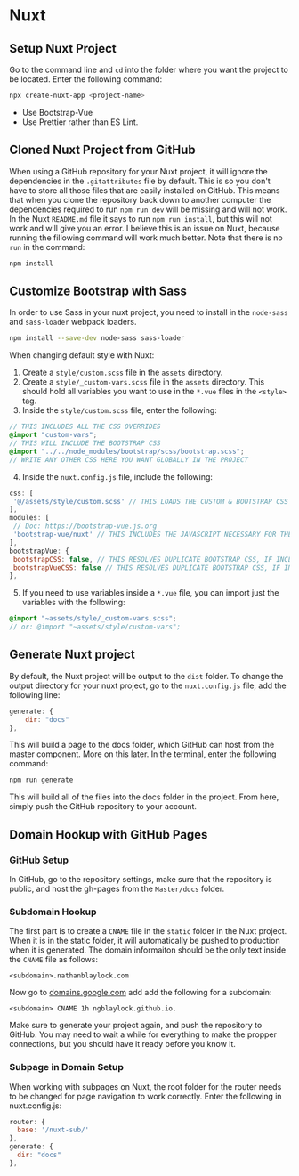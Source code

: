 # Nuxt

## Setup Nuxt Project

Go to the command line and `cd` into the folder where you want the project to be located. Enter the following command:

```bash
npx create-nuxt-app <project-name>
```

- Use Bootstrap-Vue
- Use Prettier rather than ES Lint.

## Cloned Nuxt Project from GitHub

When using a GitHub repository for your Nuxt project, it will ignore the dependencies in the `.gitattributes` file by default. This is so you don't have to store all those files that are easily installed on GitHub. This means that when you clone the repository back down to another computer the dependencies required to run `npm run dev` will be missing and will not work. In the Nuxt `README.md` file it says to run `npm run install`, but this will not work and will give you an error. I believe this is an issue on Nuxt, because running the fillowing command will work much better. Note that there is no `run` in the command:

```bash
npm install
```

## Customize Bootstrap with Sass

In order to use Sass in your nuxt project, you need to install in the `node-sass` and `sass-loader` webpack loaders.

```bash
npm install --save-dev node-sass sass-loader
```

When changing default style with Nuxt:

1. Create a `style/custom.scss` file in the `assets` directory.
2. Create a `style/_custom-vars.scss` file in the `assets` directory. This should hold all variables you want to use in the `*.vue` files in the `<style>` tag.
3. Inside the `style/custom.scss` file, enter the following:

```scss
// THIS INCLUDES ALL THE CSS OVERRIDES
@import "custom-vars";
// THIS WILL INCLUDE THE BOOTSTRAP CSS
@import "../../node_modules/bootstrap/scss/bootstrap.scss";
// WRITE ANY OTHER CSS HERE YOU WANT GLOBALLY IN THE PROJECT
```

4. Inside the `nuxt.config.js` file, include the following:

```js
css: [
 '@/assets/style/custom.scss' // THIS LOADS THE CUSTOM & BOOTSTRAP CSS
],
modules: [
 // Doc: https://bootstrap-vue.js.org
 'bootstrap-vue/nuxt' // THIS INCLUDES THE JAVASCRIPT NECESSARY FOR THE MOBILE NAVBAR, MODAL, ETC.
],
bootstrapVue: {
 bootstrapCSS: false, // THIS RESOLVES DUPLICATE BOOTSTRAP CSS, IF INCLUDED IN THE CUSTOM.SCSS
 bootstrapVueCSS: false // THIS RESOLVES DUPLICATE BOOTSTRAP CSS, IF INCLUDED IN THE CUSTOM.SCSS
},
```

5. If you need to use variables inside a `*.vue` file, you can import just the variables with the following:

```scss
@import "~assets/style/_custom-vars.scss";
// or: @import "~assets/style/custom-vars";
```

## Generate Nuxt project

By default, the Nuxt project will be output to the `dist` folder. To change the output directory for your nuxt project, go to the `nuxt.config.js` file, add the following line:

```js
generate: {
    dir: "docs"
},
```

This will build a page to the docs folder, which GitHub can host from the master component. More on this later. In the terminal, enter the following command:

```bash
npm run generate
```

This will build all of the files into the docs folder in the project. From here, simply push the GitHub repository to your account.

## Domain Hookup with GitHub Pages

### GitHub Setup

In GitHub, go to the repository settings, make sure that the repository is public, and host the gh-pages from the `Master/docs` folder.

### Subdomain Hookup

The first part is to create a `CNAME` file in the `static` folder in the Nuxt project. When it is in the static folder, it will automatically be pushed to production when it is generated. The domain informaiton should be the only text inside the `CNAME` file as follows:

```
<subdomain>.nathanblaylock.com
```

Now go to [domains.google.com](https://domains.google.com) add add the following for a subdomain:

```
<subdomain> CNAME 1h ngblaylock.github.io.
```

Make sure to generate your project again, and push the repository to GitHub. You may need to wait a while for everything to make the propper connections, but you should have it ready before you know it.

### Subpage in Domain Setup

When working with subpages on Nuxt, the root folder for the router needs to be changed for page navigation to work correctly. Enter the following in nuxt.config.js:

```js
router: {
  base: '/nuxt-sub/'
},
generate: {
  dir: "docs"
},
```
